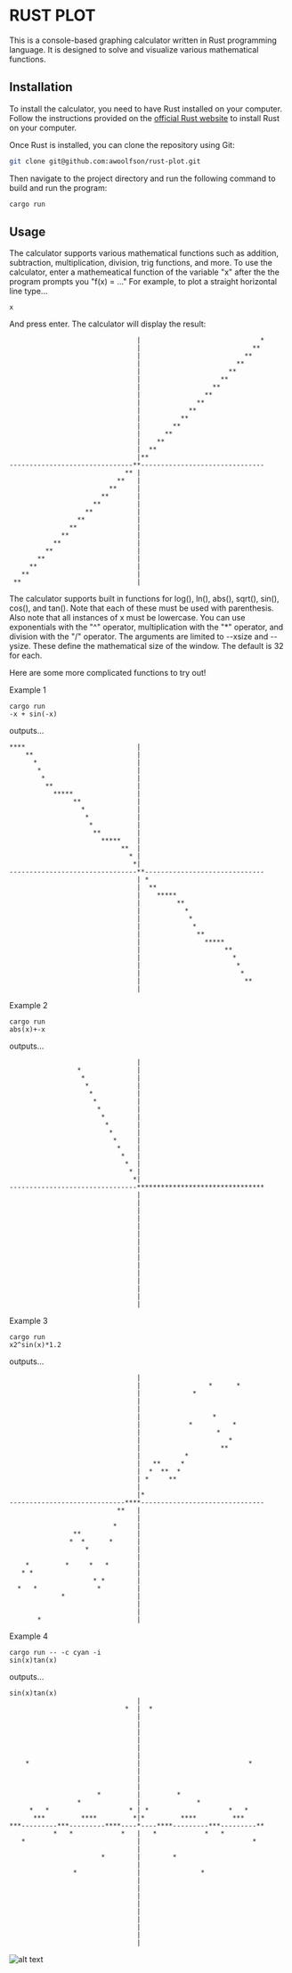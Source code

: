 # RUST PLOT

This is a console-based graphing calculator written in Rust programming language. It is designed to solve and visualize various mathematical functions.

## Installation

To install the calculator, you need to have Rust installed on your computer. Follow the instructions provided on the [official Rust website](https://www.rust-lang.org/tools/install) to install Rust on your computer.

Once Rust is installed, you can clone the repository using Git:

```bash
git clone git@github.com:awoolfson/rust-plot.git
```

Then navigate to the project directory and run the following command to build and run the program:

```bash
cargo run
```

## Usage

The calculator supports various mathematical functions such as addition, subtraction, multiplication, division, trig functions, and more. To use the calculator, enter a mathemeatical function of the variable "x" after the the program prompts you "f(x) = ..."
For example, to plot a straight horizontal line type...

```text
x
```

And press enter. The calculator will display the result:

```text
                                |                              *
                                |                            **
                                |                          **
                                |                        **
                                |                      **
                                |                    **
                                |                  **
                                |                **
                                |              **
                                |            **
                                |          **
                                |        **
                                |      **
                                |    **
                                |  **
                                |**
-------------------------------**-------------------------------
                             ** |
                           **   |
                         **     |
                       **       |
                     **         |
                   **           |
                 **             |
               **               |
             **                 |
           **                   |
         **                     |
       **                       |
     **                         |
   **                           |
 **                             |
```

The calculator supports built in functions for log(), ln(), abs(), sqrt(), sin(), cos(), and tan(). Note that each of these must be used with
parenthesis. Also note that all instances of x must be lowercase. You can use exponentials with the "^" operator, multiplication with the "*" operator, and division with the "/" operator. The arguments are limited to --xsize and --ysize. These define the mathematical size of the window. The default is 32 for each.

Here are some more complicated functions to try out!

Example 1

```text
cargo run
-x + sin(-x)
```

outputs...

```text
****                            |
    **                          |
      *                         |
       *                        |
        *                       |
         **                     |
           *****                |
                **              |
                  *             |
                   *            |
                    *           |
                     **         |
                       *****    |
                            **  |
                              * |
                               *|
--------------------------------**------------------------------
                                | *
                                |  **
                                |    *****
                                |         **
                                |           *
                                |            *
                                |             *
                                |              **
                                |                *****
                                |                     **
                                |                       *
                                |                        *
                                |                         *
                                |                          **
                                |    
```

Example 2

```text
cargo run
abs(x)+-x
```

outputs...

```text
                                |
                 *              |
                  *             |
                   *            |
                    *           |
                     *          |
                      *         |
                       *        |
                        *       |
                         *      |
                          *     |
                           *    |
                            *   |
                             *  |
                              * |
                               *|
--------------------------------********************************
                                |
                                |
                                |
                                |
                                |
                                |
                                |
                                |
                                |
                                |
                                |
                                |
                                |
                                |
                                |
```

Example 3

```text
cargo run
x2^sin(x)*1.2
```

outputs...

```text
                                |
                                |                 *      *
                                |             *
                                |
                                |
                                |                  *
                                |            *          *
                                |                   *
                                |                      *
                                |                    **
                                |           *
                                |   **     *
                                |  *  **  *
                                | *     **
                                |
                                |*
-----------------------------****-------------------------------
                           **   |
                                |
                          *     |
                **              |
               *  *      *      |
                   *            |
                                |
    *         *     *   *       |
   * *                          |
                     * *        |
  *   *               *         |
             *                  |
                                |
                                |
       *                        |
```

Example 4

```text
cargo run -- -c cyan -i
sin(x)tan(x)
```

outputs...

```text
sin(x)tan(x)
                                |
                             *  |  *
                                |
                                |
                                |
                                |
                                |
                                |
    *                           |                           *
                                |
                                |
                                |
                      *         |         *
                 *              |              *
     *   *                    * | *                    *   *
      ***         ****         *|*         ****         ***
***---------***---------****----*----****---------***---------**
           *   *            *   |   *            *   *
   *                            |                            *
                                |
                       *        |        *
                                |
                *               |               *
                                |
                                |
                                |
                                |
                                |
                                |
                                |
                                |
                                |
```

![alt text](https://github.com/awoolfson/rust-plot/blob/main/examples/sintan.png?raw=true, "image output")
